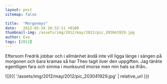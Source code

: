 ```yaml
---
layout: post
sitemap: false

title:  "Morgonmys"
date:   2012-05-18 10:32:11 +0100
thumbnail-img: /assets/img/2012/may/2012/pic_203041929.jpg
author: Eva
tags: [2012]
---
```


Eftersom Fredrik jobbar och i allmänhet ändå inte vill ligga länge i sängen på morgonen och bara kramas så har Theo tagit över den uppgiften. Jag tänkte egentligen fara och simma i munksund imorse men min hals sa ifrån..

![]({{ '/assets/img/2012/may/2012/pic_203041929.jpg'  | relative_url }})

